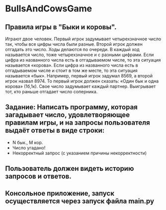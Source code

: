 # BullsAndCowsGame


## Правила игры в "Быки и коровы".

Играют двое человек. Первый игрок задумывает четырехзначное число так, чтобы все цифры числа были разные. Второй игрок должен отгадать это число.
Ходы делаются по очереди. В каждый ход называется число, тоже четырехзначное и с разными цифрами. Если цифра из названного числа есть в отгадываемом числе, то эта ситуация называется «корова». Если цифра из названного числа есть в отгадываемом числе и стоит в том же месте, то эта ситуация называется «бык».
Например, первый игрок задумал 8569, а второй игрок назвал 8974. То первый игрок должен сказать: «Один бык и одна корова» (1б,1к).
Свое число задумывает каждый партнер. Выигрывает тот, кто раньше отгадает число соперника.

## Задание: Написать программу, которая загадывает число, удовлетворяющее правилам игры, и на запросы пользователя выдаёт ответы в виде строки:
- N бык., M кор.
- Число угадано!
- Некорректный запрос (с указанием причины некорректности)

## Пользователь должен видеть историю запросов и ответов.

## Консольное приложение, запуск осуществляется через запуск файла main.py
